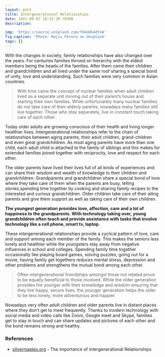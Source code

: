 ```yaml
---
layout: post
title: Intergenerational Relationships
date: 2021-09-07 18:32:20 +0300
description:

img: 'https://source.unsplash.com/fXkoHG4dYxA'
fig-caption: 'Photo: Rajiv Perera on Unsplash'
tags: []
---
```


With the changes in society, family relationships have also changed over the years. For centuries families thrived on hierarchy with the eldest members being the heads of the families. After them came their children and grandchildren and all lived under the same roof sharing a special bond of unity, love and understanding. Such families were very common in Asian countries.

>With time came the concept of nuclear families when adult children lived as a separate unit moving out of their parent’s house and starting their own families. While unfortunately many nuclear families do not take care of their elderly parents, nowadays many families still live together. Those who stay separately, live in constant touch taking care of each other.

Today older adults are growing conscious of their health and living longer healthier lives. Intergenerational relationships refer to the chain of relationships between aging parents, their adult children, grand-children and even great grandchildren. As most aging parents have more than one child, each adult child is attached to the family of siblings and this makes for extended families joined together with reciprocity, love and respect for each other.

The older parents have lived their lives full of all kinds of experiences and can share their wisdom and wealth of knowledge to their children and grandchildren. Grandparents and grandchildren share a special bond of love where they take care of them when the parents are busy, telling stories,spending time together by cooking  and sharing family recipes to the interested and curious grandchildren.  Older children take care of their ailing parents and give them support as well as taking care of their own children.

**The youngest generation provides love, affection, care and a lot of happiness to the grandparents. With technology taking over, young grandchildren often teach and provide assistance with tasks that involve technology like a cell phone, smart tv, laptop.**

These intergenerational relationships provide a cyclical pattern of love, care and support among each member of the family. This makes the seniors less lonely and healthier while the youngsters stay away from negative influences in school and colleges. Spending family time together occasionally like playing board games, solving puzzles, going out for a movie, having family get togethers reduces mental stress, depression and other problems and strengthens the mutual bond among each other.

>Often intergenerational friendships amongst those not related prove to be equally beneficial to those involved. While the older generation provides the younger with their knowledge and wisdom ensuring that they live happy, secure lives, the younger generation helps the older to be less lonely, more adventurous and happier.

Nowadays very often adult children and older parents live in distant places where they don’t get to meet frequently. Thanks to modern technology with social media and video calls like Zoom, Google meet and Skype, families get to stay in touch and can share updates and pictures of each other and the bond remains strong and healthy.

### References ###
- [silvermaples.org](https://silvermaples.org/) - The importance of intergenerational Relationships